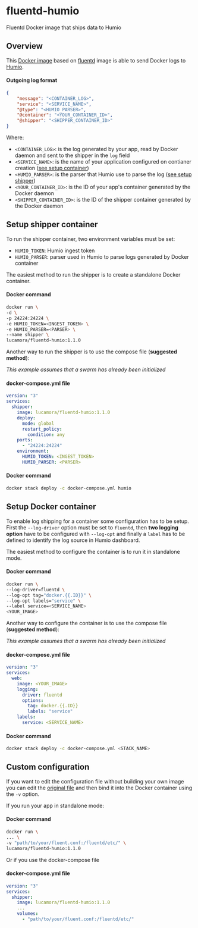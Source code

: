 # fluentd-humio
Fluentd Docker image that ships data to Humio

## Overview
This [Docker image](https://hub.docker.com/r/lucamora/fluentd-humio/) based on [fluentd](https://hub.docker.com/r/fluent/fluentd/) image is able to send Docker logs to [Humio](https://www.humio.com).

#### Outgoing log format
```json
{
	"message": "<CONTAINER_LOG>",
	"service": "<SERVICE_NAME>",
	"@type": "<HUMIO_PARSER>",
	"@container": "<YOUR_CONTAINER_ID>",
	"@shipper": "<SHIPPER_CONTAINER_ID>"
}
```
Where:
- `<CONTAINER_LOG>`: is the log generated by your app, read by Docker daemon and sent to the shipper in the `log` field
- `<SERVICE_NAME>`: is the name of your application configured on contianer creation ([see setup container](#setup-docker-container))
- `<HUMIO_PARSER>`: is the parser that Humio use to parse the log ([see setup shipper](#setup-shipper-container))
- `<YOUR_CONTAINER_ID>`: is the ID of your app's container generated by the Docker daemon
- `<SHIPPER_CONTAINER_ID>`: is the ID of the shipper container generated by the Docker daemon

## Setup shipper container
To run the shipper container, two environment variables must be set:
- `HUMIO_TOKEN`: Humio ingest token
- `HUMIO_PARSER`: parser used in Humio to parse logs generated by Docker container

The easiest method to run the shipper is to create a standalone Docker container.

#### Docker command
```bash
docker run \
-d \
-p 24224:24224 \
-e HUMIO_TOKEN=<INGEST_TOKEN> \
-e HUMIO_PARSER=<PARSER> \
--name shipper \
lucamora/fluentd-humio:1.1.0
```

Another way to run the shipper is to use the compose file (**suggested method**):

*This example assumes that a swarm has already been initialized*

#### docker-compose.yml file
```yaml
version: "3"
services:
  shipper:
    image: lucamora/fluentd-humio:1.1.0
    deploy:
      mode: global
      restart_policy:
        condition: any
    ports:
      - "24224:24224"
    environment:
      HUMIO_TOKEN: <INGEST_TOKEN>
      HUMIO_PARSER: <PARSER>
```

#### Docker command
```bash
docker stack deploy -c docker-compose.yml humio
```

## Setup Docker container
To enable log shipping for a container some configuration has to be setup.
First the `--log-driver` option must be set to `fluentd`, then **two logging option** have to be configured with `--log-opt` and finally a `label` has to be defined to identify the log source in Humio dashboard.

The easiest method to configure the container is to run it in standalone mode.

#### Docker command
```bash
docker run \
--log-driver=fluentd \
--log-opt tag="docker.{{.ID}}" \
--log-opt labels="service" \
--label service=<SERVICE_NAME>
<YOUR_IMAGE>
```

Another way to configure the container is to use the compose file (**suggested method**):

*This example assumes that a swarm has already been initialized*

#### docker-compose.yml file
```yaml
version: "3"
services:
  web:
    image: <YOUR_IMAGE>
    logging:
      driver: fluentd
      options:
        tag: docker.{{.ID}}
        labels: "service"
    labels:
      service: <SERVICE_NAME>
```

#### Docker command
```bash
docker stack deploy -c docker-compose.yml <STACK_NAME>
```

## Custom configuration
If you want to edit the configuration file without building your own image you can edit the [original file](https://github.com/lucamora/fluentd-humio/blob/master/fluent.conf) and then bind it into the Docker container using the `-v` option.

If you run your app in standalone mode:

#### Docker command
```bash
docker run \
... \
-v "path/to/your/fluent.conf:/fluentd/etc/" \
lucamora/fluentd-humio:1.1.0
```

Or if you use the docker-compose file

#### docker-compose.yml file
```yaml
version: "3"
services:
  shipper:
    image: lucamora/fluentd-humio:1.1.0
    ...
    volumes:
      - "path/to/your/fluent.conf:/fluentd/etc/"
```